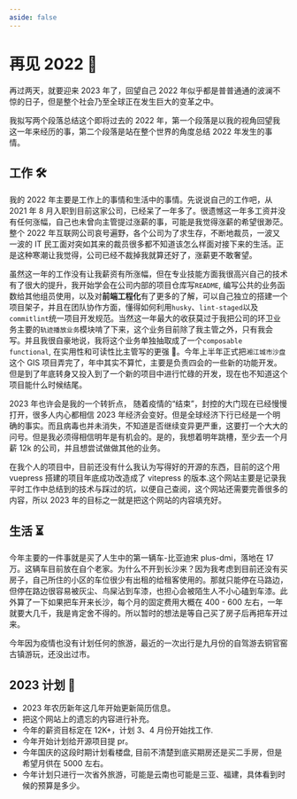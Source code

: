 ```yaml
---
aside: false
---
```


# 再见 2022 👋

再过两天，就要迎来 2023 年了，回望自己 2022 年似乎都是普普通通的波澜不惊的日子，但是整个社会乃至全球正在发生巨大的变革之中。

我拟写两个段落总结这个即将过去的 2022 年，第一个段落是以我的视角回望我这一年来经历的事，第二个段落是站在整个世界的角度总结 2022 年发生的事情。

## 工作 🛠️

我的 2022 年主要是工作上的事情和生活中的事情。先说说自己的工作吧，从 2021 年 8 月入职到目前这家公司，已经呆了一年多了。很遗憾这一年多工资并没有任何涨幅，自己也未曾向主管提过涨薪的事，可能是我觉得涨薪的希望很渺茫。整个 2022 年互联网公司哀号遍野，各个公司为了求生存，不断地裁员，一波又一波的 IT 民工面对突如其来的裁员很多都不知道该怎么样面对接下来的生活。正是这种寒潮让我觉得，公司已经不裁掉我就算还好了，涨薪更不敢奢望。

虽然这一年的工作没有让我薪资有所涨幅，但在专业技能方面我很高兴自己的技术有了很大的提升，我开始学会在公司内部的项目仓库写`README`, 编写公共的业务函数给其他组员使用，以及对<strong>前端工程化</strong>有了更多的了解，可以自己独立的搭建一个项目架子，并且在团队协作方面，懂得如何利用`husky`、`lint-staged`以及`commitlint`统一项目开发规范。当然这一年最大的收获莫过于我把公司的环卫业务主要的`轨迹播放业务`模块啃了下来，这个业务目前除了我主管之外，只有我会写。并且我很自豪地说，我将这个业务单独抽取成了一个`composable functional`, 在实用性和可读性比主管写的更强 💪。今年上半年正式把`湘江城市沙盘`这个 GIS 项目弄完了，年中其实不算忙，主要是负责四会的一些新的功能开发。但是到了年底转身又投入到了一个新的项目中进行忙碌的开发，现在也不知道这个项目能什么时候结尾。

2023 年也许会是我的一个转折点， 随着疫情的“结束”，封控的大门现在已经慢慢打开，很多人内心都相信 2023 年经济会变好。但是全球经济下行已经是一个明确的事实。而且病毒也并未消失，不知道是否继续变异更严重，这要打一个大大的问号。但是我必须得相信明年是有机会的。是的，我想着明年跳槽，至少去一个月薪 12k 的公司，并且想尝试做做其他的业务。

在我个人的项目中，目前还没有什么我认为写得好的开源的东西，目前的这个用 vuepress 搭建的项目年底成功改造成了 vitepress 的版本.这个网站主要是记录我平时工作中总结到的技术与踩过的坑，以便自己查阅，这个网站还需要完善很多的内容，所以 2023 年的目标之一就是把这个网站的内容填充好。

## 生活 ⏳

今年主要的一件事就是买了人生中的第一辆车-比亚迪宋 plus-dmi，落地在 17 万。这辆车目前放在自个老家。为什么不开到长沙来？因为我考虑到目前还没有买房子，自己所住的小区的车位很少有出租的给租客使用的。那就只能停在马路边，但停在路边很容易被灰尘、鸟屎沾到车漆，也担心会被陌生人不小心磕到车漆。此外算了一下如果把车开来长沙，每个月的固定费用大概在 400 - 600 左右，一年就要大几千，我是肯定舍不得的。所以暂时的想法是等自己买了房子后再把车开过来。

今年因为疫情也没有计划任何的旅游，最近的一次出行是九月份的自驾游去铜官窑古镇游玩，还没出过市。

## 2023 计划 📃

-  2023 年农历新年这几年开始更新简历信息。
-  把这个网站上的遗忘的内容进行补充。
-  今年的薪资目标定在 12K+，计划 3、4 月份开始找工作.
-  今年开始计划给开源项目提 pr。
-  今年国庆的这段时期计划看楼盘, 目前不清楚到底买期房还是买二手房，但是希望月供在 5000 左右。
-  今年计划只进行一次省外旅游，可能是云南也可能是三亚、福建，具体看到时候的预算是多少。
